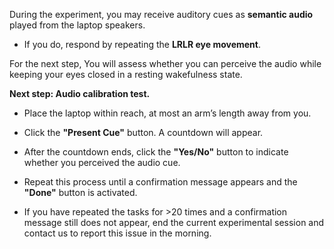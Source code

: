 During the experiment, you may receive auditory cues as **semantic audio** played from the laptop speakers.

- If you do, respond by repeating the **LRLR eye movement**.

For the next step, You will assess whether you can perceive the audio while keeping your eyes closed in a resting wakefulness state.

**Next step: Audio calibration test.**
- Place the laptop within reach, at most an arm’s length away from you.

- Click the **"Present Cue"** button. A countdown will appear.

- After the countdown ends, click the **"Yes/No"** button to indicate whether you perceived the audio cue.

- Repeat this process until a confirmation message appears and the **"Done"** button is activated.

- If you have repeated the tasks for >20 times and a confirmation message still does not appear, end the current experimental session and contact us to report this issue in the morning.